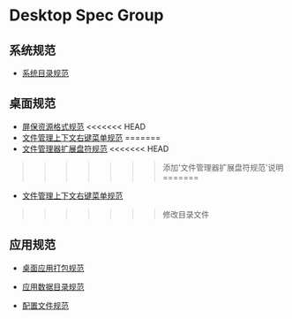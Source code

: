 # Desktop Spec Group

## 系统规范

- [系统目录规范](系统目录规范.md)

## 桌面规范

- [屏保资源格式规范](屏保资源格式规范.md)
<<<<<<< HEAD
- [文件管理上下文右键菜单规范](文件管理上下文右键菜单规范.md)
=======
- [文件管理器扩展盘符规范](文件管理器扩展盘符规范.md)
<<<<<<< HEAD
>>>>>>> 添加'文件管理器扩展盘符规范'说明
=======
- [文件管理上下文右键菜单规范](文件管理上下文右键菜单规范.md)
>>>>>>> 修改目录文件

## 应用规范

- [桌面应用打包规范](桌面应用打包规范.md)

- [应用数据目录规范](应用数据目录规范.md)

- [配置文件规范](配置文件规范.md)

  



